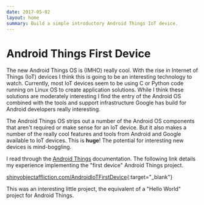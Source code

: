 ```yaml
---
date: 2017-05-02
layout: home
summary: Build a simple introductory Android Things IoT device.
---
```


# Android Things First Device

The new Android Things OS is (IMHO) really cool. With the rise in Internet of Things (IoT) devices I think this is going to be an interesting technology to watch. Currently, most IoT devices seem to be using C or Python code running on Linux OS to create application solutions. While I think these solutions are moderately interesting I find the entry of the Android OS combined with the tools and support infrastructure Google has build for Android developers really interesting.

The Android Things OS strips out a number of the Android OS components that aren't required or make sense for an IoT device. But it also makes a number of the really cool features and tools from Android and Google available to IoT devices. This is __huge__! The potential for interesting new devices is mind-boggling.

I read through the [Android Things](https://developer.android.com/things/index.html) documentation. The following link details my experience implementing the "first device" Android Things project.

[shinyobjectaffliction.com/AndroidIoTFirstDevice](http://shinyobjectaffliction.com/AndroidIoTFirstDevice){:target="_blank"}

This was an interesting little project, the equivalent of a "Hello World" project for Android Things.
